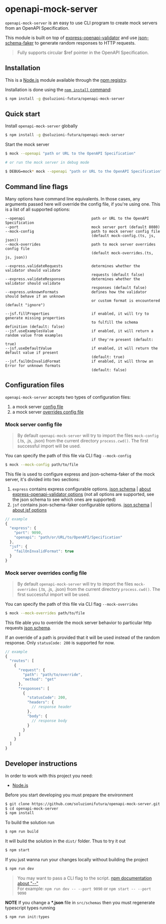# openapi-mock-server

`openapi-mock-server` is an easy to use CLI program to create mock servers from an OpenAPI Specification. 

This module is built on top of [express-openapi-validator](https://github.com/cdimascio/express-openapi-validator#-express-openapi-validator) and use [json-schema-faker](https://github.com/json-schema-faker/json-schema-faker) to generate random responses to HTTP requests.

> Fully supports circular $ref pointer in the OpenAPI Specification.

## Installation

This is a [Node.js](https://nodejs.org/en/) module available through the [npm registry](https://www.npmjs.com).

Installation is done using the [`npm install` command](https://docs.npmjs.com/downloading-and-installing-packages-locally):

```sh
$ npm install -g @soluzioni-futura/openapi-mock-server
```

## Quick start

Install `openapi-mock-server` globally
```sh
$ npm install -g @soluzioni-futura/openapi-mock-server
```

Start the mock server

```sh
$ mock --openapi "path or URL to the OpenAPI Specification"

# or run the mock server in debug mode

$ DEBUG=mock* mock --openapi "path or URL to the OpenAPI Specification"
```

## Command line flags

Many options have command line equivalents. In those cases, any arguments passed here will override the config file, if you're using one. This is a list of all supported options:

```
--openapi                              path or URL to the OpenAPI Specification
--port                                 mock server port (default 8080)
--mock-config                          path to mock server config file
                                       (default mock-config.(ts, js, json))
--mock-overrides                       path to mock server overrides config file
                                       (default mock-overrides.(ts, js, json))

--express.validateRequests             determines whether the validator should validate
                                       requests (default false)
--express.validateResponses            determines whether the validator should validate
                                       responses (default false)
--express.unknownFormats               defines how the validator should behave if an unknown
                                       or custom format is encountered (default "ignore")

--jsf.fillProperties                   if enabled, it will try to generate missing properties
                                       to fulfill the schema definition (default: false)
--jsf.useExamplesValue                 if enabled, it will return a random value from examples
                                       if they're present (default: true)
--jsf.useDefaultValue                  if enabled, it will return the default value if present
                                       (default: true)
--jsf.failOnInvalidFormat              if enabled, it will throw an Error for unknown formats
                                       (default: false)
```

## Configuration files

`openapi-mock-server` accepts two types of configuration files:

1. a mock server [config file](#mock-server-config-file)
2. a mock server [overrides config file](#mock-server-overrides-config-file)

### Mock server config file

> By default `openapi-mock-server` will try to import the files `mock-config` (.ts, .js, .json) from the current directory `process.cwd()`. The first successful import will be used.

You can specify the path of this file via CLI flag `--mock-config`

```bash
$ mock --mock-config path/to/file
```

This file is used to configure express and json-schema-faker of the mock server, it's divided into two sections:
1. `express` contains express configurable options. [json schema](./src/schemas/expressConfig.json) | [about express-openapi-validator options](https://github.com/cdimascio/express-openapi-validator#openapivalidator-middleware-options) (not all options are supported, see the json schema to see which ones are supported)
2. `jsf` contains json-schema-faker configurable options. [json schema](./src/schemas/jsfConfig.json) | [about jsf options](https://github.com/json-schema-faker/json-schema-faker/tree/master/docs#available-options)

```js
// example
{
  "express": {
    "port": 9090,
    "openapi": "path/or/URL/to/OpenAPI/Specification"
  },
  "jsf": {
    "failOnInvalidFormat": true
  }
}
```

### Mock server overrides config file

> By default `openapi-mock-server` will try to import the files `mock-overrides` (.ts, .js, .json) from the current directory `process.cwd()`. The first successful import will be used.

You can specify the path of this file via CLI flag `--mock-overrides`

```bash
$ mock --mock-overrides path/to/file
```

This file able you to override the mock server behavior to particular http requests [json schema](./src/schemas/mockOverrides.json).

If an override of a path is provided that it will be used instead of the random response. Only `statusCode: 200` is supported for now.

```js
// example
{
  "routes": [
    {
      "request": {
        "path": "path/to/override",
        "method": "get"
      },
      "responses": [
        {
          "statusCode": 200,
          "headers": {
            // response header
          },
          "body": {
            // response body
          }
        }
      ]
    }
  ]
}
```

## Developer instructions

In order to work with this project you need:

- [Node.js](https://nodejs.org/en/)

Before you start developing you must prepare the environment

```bash
$ git clone https://github.com/soluzionifutura/openapi-mock-server.git
$ cd openapi-mock-server
$ npm install
```

To build the solution run

```bash
$ npm run build
```

It will build the solution in the `dist/` folder. Thus to try it out

```bash
$ npm start
```

If you just wanna run your changes locally without building the project

```bash
$ npm run dev
```

> You may want to pass a CLI flag to the script. [npm documentation about "--"](https://docs.npmjs.com/cli/v6/commands/npm-run-script)  
> For example: `npm run dev -- --port 9090` or `npm start -- --port 9090`


**NOTE** If you change a **\*.json** file in `src/schemas` then you must regenerate typescript types running
```bash
$ npm run init:types
```